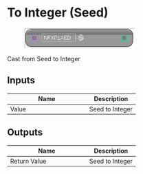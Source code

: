 # To Integer (Seed)

<div align="left" data-full-width="false">

<figure><img src="To_Integer_(Seed).png" alt=""><figcaption></figcaption></figure>

</div>

Cast from Seed to Integer

## Inputs

<table>
<thead><tr><th width="170">Name</th><th>Description</th></tr></thead>
<tbody>
<tr><td>Value</td><td>Seed to Integer</td></tr>
</tbody>
</table>

## Outputs

<table>
<thead><tr><th width="170">Name</th><th>Description</th></tr></thead>
<tbody>
<tr><td>Return Value</td><td>Seed to Integer</td></tr>
</tbody>
</table>